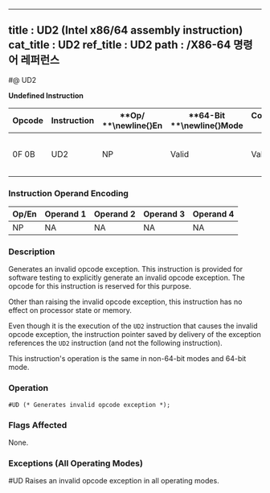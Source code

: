 ----------------------------
title : UD2 (Intel x86/64 assembly instruction)
cat_title : UD2
ref_title : UD2
path : /X86-64 명령어 레퍼런스
----------------------------
#@ UD2

**Undefined Instruction**

|**Opcode**|**Instruction**|**Op/ **\newline{}**En**|**64-Bit **\newline{}**Mode**|**Compat/**\newline{}**Leg Mode**|**Description**|
|----------|---------------|------------------------|-----------------------------|---------------------------------|---------------|
|0F 0B|UD2|NP|Valid|Valid|Raise invalid opcode exception.|
### Instruction Operand Encoding


|Op/En|Operand 1|Operand 2|Operand 3|Operand 4|
|-----|---------|---------|---------|---------|
|NP|NA|NA|NA|NA|
### Description


Generates an invalid opcode exception. This instruction is provided for software testing to explicitly generate an invalid opcode exception. The opcode for this instruction is reserved for this purpose.

Other than raising the invalid opcode exception, this instruction has no effect on processor state or memory.

Even though it is the execution of the `UD2` instruction that causes the invalid opcode exception, the instruction pointer saved by delivery of the exception references the `UD2` instruction (and not the following instruction).

This instruction's operation is the same in non-64-bit modes and 64-bit mode.


### Operation

```info-verb
#UD (* Generates invalid opcode exception *);
```
### Flags Affected


None.

### Exceptions (All Operating Modes)


#UD Raises an invalid opcode exception in all operating modes.

